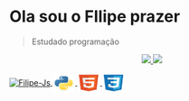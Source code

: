 # Ola sou o FIlipe prazer #


>Estudado programação

<div align="center">
  <a href="https://github.com/FilipeCH">
    <img height="180em" src="https://github-readme-stats.vercel.app/api?username=FenrirCh&show_icons=true&theme=dark&include_all_commits=true&count_private=true"/>
    <img height="180em" src="https://github-readme-stats.vercel.app/api/top-langs/?username=FenrirCh&layout=compact&langs_count=7&theme=dark"/>
    
</div>
<br>
<div style="display: inline_block">
   <img align="center" alt="Filipe-Js" height="30" width="40" src="https://cdn.jsdelivr.net/gh/devicons/devicon/icons/javascript/javascript-original.svg" />
   <img align="center" alt="Filipe-Python" height="30" width="40" src="https://raw.githubusercontent.com/devicons/devicon/master/icons/python/python-original.svg">
   <img align="center" alt="Filipe-HTML" height="30" width="40" src="https://raw.githubusercontent.com/devicons/devicon/master/icons/html5/html5-original.svg">
   <img align="center" alt="Filipe-CSS" height="30" width="40" src="https://raw.githubusercontent.com/devicons/devicon/master/icons/css3/css3-original.svg">
</div>
